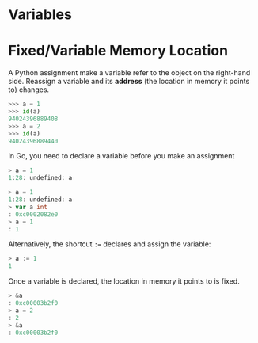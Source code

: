 # Variables

# Fixed/Variable Memory Location

A Python assignment make a variable refer to the object on the right-hand side.
Reassign a variable and its **address** (the location in memory it points to) 
changes.

```python
>>> a = 1
>>> id(a)
94024396889408
>>> a = 2
>>> id(a)
94024396889440
```

In Go, you need to declare a variable before you make an assignment

```go
> a = 1
1:28: undefined: a
```

```go
> a = 1
1:28: undefined: a
> var a int
: 0xc0002082e0
> a = 1
: 1
```

Alternatively, the shortcut `:=` declares and assign the variable:

```go
> a := 1
1
```

Once a variable is declared, the location in memory it points to is fixed.

```go
> &a
: 0xc00003b2f0
> a = 2
: 2
> &a
: 0xc00003b2f0
```


